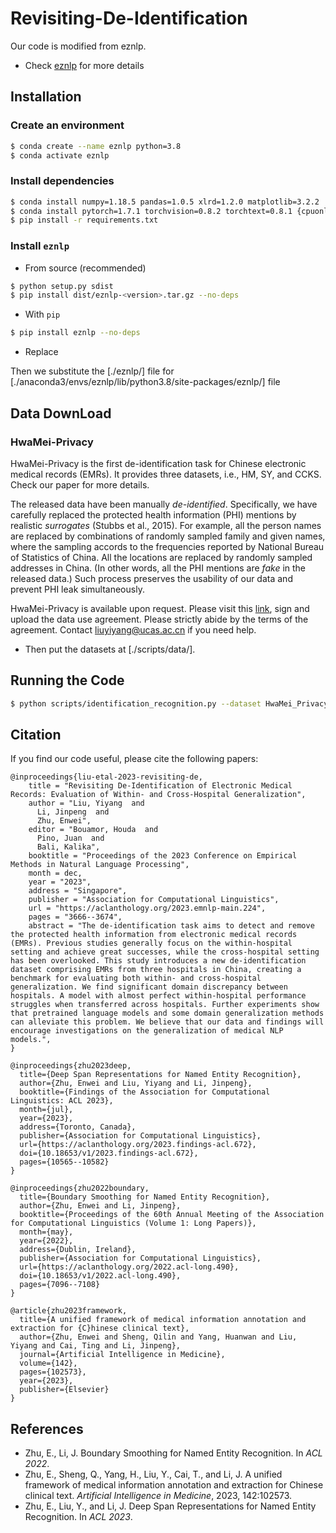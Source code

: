 # Revisiting-De-Identification

Our code is modified from eznlp.
* Check [eznlp](https://github.com/syuoni/eznlp) for more details


## Installation
### Create an environment
```bash
$ conda create --name eznlp python=3.8
$ conda activate eznlp
```

### Install dependencies
```bash
$ conda install numpy=1.18.5 pandas=1.0.5 xlrd=1.2.0 matplotlib=3.2.2 
$ conda install pytorch=1.7.1 torchvision=0.8.2 torchtext=0.8.1 {cpuonly|cudatoolkit=10.2|cudatoolkit=11.0} -c pytorch 
$ pip install -r requirements.txt 
```

### Install `eznlp`
* From source (recommended)
```bash
$ python setup.py sdist
$ pip install dist/eznlp-<version>.tar.gz --no-deps
```

* With `pip`
```bash
$ pip install eznlp --no-deps
```

* Replace  

Then we substitute the [./eznlp/] file for [./anaconda3/envs/eznlp/lib/python3.8/site-packages/eznlp/] file


## Data DownLoad
### HwaMei-Privacy

HwaMei-Privacy is the first de-identification task for Chinese electronic medical records (EMRs). It provides three datasets, i.e., HM, SY, and CCKS. Check our paper for more details. 

The released data have been manually *de-identified*. Specifically, we have carefully replaced the protected health information (PHI) mentions by realistic *surrogates* (Stubbs et al., 2015). For example, all the person names are replaced by combinations of randomly sampled family and given names, where the sampling accords to the frequencies reported by National Bureau of Statistics of China. All the locations are replaced by randomly sampled addresses in China. (In other words, all the PHI mentions are *fake* in the released data.) Such process preserves the usability of our data and prevent PHI leak simultaneously. 

HwaMei-Privacy is available upon request. Please visit this [link](http://47.99.121.158:8000), sign and upload the data use agreement. Please strictly abide by the terms of the agreement. Contact liuyiyang@ucas.ac.cn if you need help. 

* Then put the datasets at [./scripts/data/].
## Running the Code

```bash
$ python scripts/identification_recognition.py --dataset HwaMei_Privacy [options]
```



## Citation
If you find our code useful, please cite the following papers: 
```
@inproceedings{liu-etal-2023-revisiting-de,
    title = "Revisiting De-Identification of Electronic Medical Records: Evaluation of Within- and Cross-Hospital Generalization",
    author = "Liu, Yiyang  and
      Li, Jinpeng  and
      Zhu, Enwei",
    editor = "Bouamor, Houda  and
      Pino, Juan  and
      Bali, Kalika",
    booktitle = "Proceedings of the 2023 Conference on Empirical Methods in Natural Language Processing",
    month = dec,
    year = "2023",
    address = "Singapore",
    publisher = "Association for Computational Linguistics",
    url = "https://aclanthology.org/2023.emnlp-main.224",
    pages = "3666--3674",
    abstract = "The de-identification task aims to detect and remove the protected health information from electronic medical records (EMRs). Previous studies generally focus on the within-hospital setting and achieve great successes, while the cross-hospital setting has been overlooked. This study introduces a new de-identification dataset comprising EMRs from three hospitals in China, creating a benchmark for evaluating both within- and cross-hospital generalization. We find significant domain discrepancy between hospitals. A model with almost perfect within-hospital performance struggles when transferred across hospitals. Further experiments show that pretrained language models and some domain generalization methods can alleviate this problem. We believe that our data and findings will encourage investigations on the generalization of medical NLP models.",
}
```

```
@inproceedings{zhu2023deep,
  title={Deep Span Representations for Named Entity Recognition},
  author={Zhu, Enwei and Liu, Yiyang and Li, Jinpeng},
  booktitle={Findings of the Association for Computational Linguistics: ACL 2023},
  month={jul},
  year={2023},
  address={Toronto, Canada},
  publisher={Association for Computational Linguistics},
  url={https://aclanthology.org/2023.findings-acl.672},
  doi={10.18653/v1/2023.findings-acl.672},
  pages={10565--10582}
}
```

```
@inproceedings{zhu2022boundary,
  title={Boundary Smoothing for Named Entity Recognition},
  author={Zhu, Enwei and Li, Jinpeng},
  booktitle={Proceedings of the 60th Annual Meeting of the Association for Computational Linguistics (Volume 1: Long Papers)},
  month={may},
  year={2022},
  address={Dublin, Ireland},
  publisher={Association for Computational Linguistics},
  url={https://aclanthology.org/2022.acl-long.490},
  doi={10.18653/v1/2022.acl-long.490},
  pages={7096--7108}
}
```

```
@article{zhu2023framework,
  title={A unified framework of medical information annotation and extraction for {C}hinese clinical text},
  author={Zhu, Enwei and Sheng, Qilin and Yang, Huanwan and Liu, Yiyang and Cai, Ting and Li, Jinpeng},
  journal={Artificial Intelligence in Medicine},
  volume={142},
  pages={102573},
  year={2023},
  publisher={Elsevier}
}
```

## References
* Zhu, E., Li, J. Boundary Smoothing for Named Entity Recognition. In *ACL 2022*. 
* Zhu, E., Sheng, Q., Yang, H., Liu, Y., Cai, T., and Li, J. A unified framework of medical information annotation and extraction for Chinese clinical text. *Artificial Intelligence in Medicine*, 2023, 142:102573.
* Zhu, E., Liu, Y., and Li, J. Deep Span Representations for Named Entity Recognition. In *ACL 2023*.
